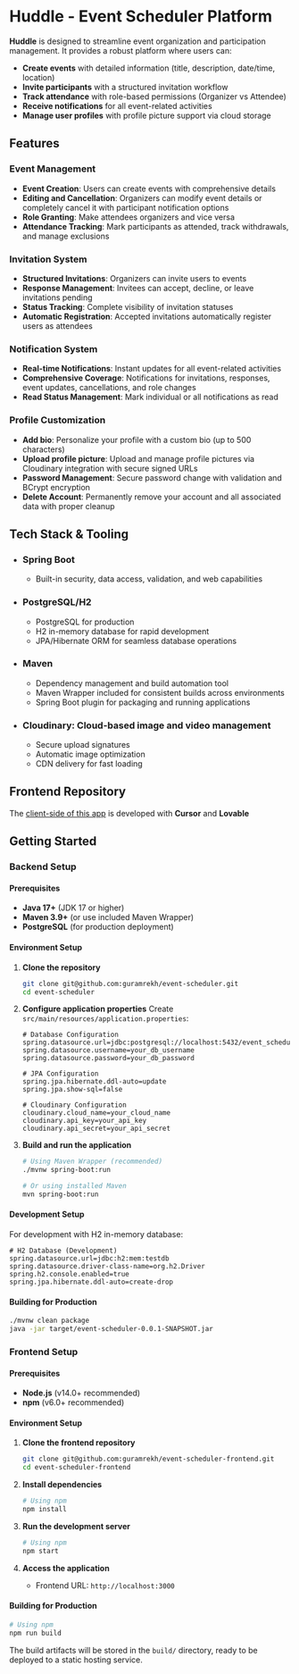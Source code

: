 # Huddle - Event Scheduler Platform

**Huddle** is designed to streamline event organization and participation management. It provides a robust platform where users can:

- **Create events** with detailed information (title, description, date/time, location)
- **Invite participants** with a structured invitation workflow
- **Track attendance** with role-based permissions (Organizer vs Attendee)
- **Receive notifications** for all event-related activities
- **Manage user profiles** with profile picture support via cloud storage


## Features

### Event Management
- **Event Creation**: Users can create events with comprehensive details
- **Editing and Cancellation**: Organizers can modify event details or completely cancel it with participant notification options 
- **Role Granting**: Make attendees organizers and vice versa 
- **Attendance Tracking**: Mark participants as attended, track withdrawals, and manage exclusions

### Invitation System
- **Structured Invitations**: Organizers can invite users to events
- **Response Management**: Invitees can accept, decline, or leave invitations pending
- **Status Tracking**: Complete visibility of invitation statuses
- **Automatic Registration**: Accepted invitations automatically register users as attendees

### Notification System
- **Real-time Notifications**: Instant updates for all event-related activities
- **Comprehensive Coverage**: Notifications for invitations, responses, event updates, cancellations, and role changes
- **Read Status Management**: Mark individual or all notifications as read

### Profile Customization
- **Add bio**: Personalize your profile with a custom bio (up to 500 characters)
- **Upload profile picture**: Upload and manage profile pictures via Cloudinary integration with secure signed URLs
- **Password Management**: Secure password change with validation and BCrypt encryption
- **Delete Account**: Permanently remove your account and all associated data with proper cleanup 


## Tech Stack & Tooling

- ### Spring Boot
    - Built-in security, data access, validation, and web capabilities

- ### PostgreSQL/H2
    - PostgreSQL for production
    - H2 in-memory database for rapid development
    - JPA/Hibernate ORM for seamless database operations

- ### Maven
    - Dependency management and build automation tool
    - Maven Wrapper included for consistent builds across environments
    - Spring Boot plugin for packaging and running applications

- ### Cloudinary: Cloud-based image and video management
  - Secure upload signatures
  - Automatic image optimization
  - CDN delivery for fast loading


## Frontend Repository

The [client-side of this app](https://github.com/guramkhech/event-scheduler-frontend) is developed with **Cursor** and **Lovable**


## Getting Started

### Backend Setup

#### Prerequisites
- **Java 17+** (JDK 17 or higher)
- **Maven 3.9+** (or use included Maven Wrapper)
- **PostgreSQL** (for production deployment)

#### Environment Setup

1. **Clone the repository**
   ```bash
   git clone git@github.com:guramrekh/event-scheduler.git
   cd event-scheduler
   ```

2. **Configure application properties**
   Create `src/main/resources/application.properties`:
   ```properties
   # Database Configuration
   spring.datasource.url=jdbc:postgresql://localhost:5432/event_scheduler
   spring.datasource.username=your_db_username
   spring.datasource.password=your_db_password

   # JPA Configuration
   spring.jpa.hibernate.ddl-auto=update
   spring.jpa.show-sql=false

   # Cloudinary Configuration
   cloudinary.cloud_name=your_cloud_name
   cloudinary.api_key=your_api_key
   cloudinary.api_secret=your_api_secret
   ```

3. **Build and run the application**
   ```bash
   # Using Maven Wrapper (recommended)
   ./mvnw spring-boot:run

   # Or using installed Maven
   mvn spring-boot:run
   ```


#### Development Setup

For development with H2 in-memory database:
```properties
# H2 Database (Development)
spring.datasource.url=jdbc:h2:mem:testdb
spring.datasource.driver-class-name=org.h2.Driver
spring.h2.console.enabled=true
spring.jpa.hibernate.ddl-auto=create-drop
```

#### Building for Production
```bash
./mvnw clean package
java -jar target/event-scheduler-0.0.1-SNAPSHOT.jar
```

### Frontend Setup

#### Prerequisites
- **Node.js** (v14.0+ recommended)
- **npm** (v6.0+ recommended)

#### Environment Setup

1. **Clone the frontend repository**
   ```bash
   git clone git@github.com:guramrekh/event-scheduler-frontend.git
   cd event-scheduler-frontend
   ```

2. **Install dependencies**
   ```bash
   # Using npm
   npm install
   ```

3. **Run the development server**
   ```bash
   # Using npm
   npm start
   ```

4. **Access the application**
   - Frontend URL: `http://localhost:3000`

#### Building for Production

```bash
# Using npm
npm run build
```

The build artifacts will be stored in the `build/` directory, ready to be deployed to a static hosting service.
